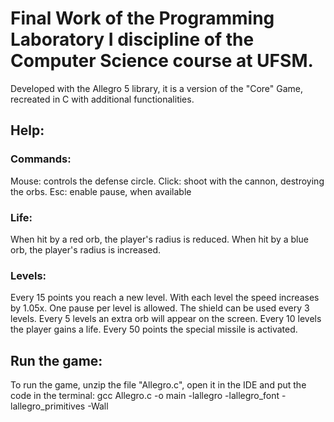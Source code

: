 # Final Work of the Programming Laboratory I discipline of the Computer Science course at UFSM.

  Developed with the Allegro 5 library, it is a version of the "Core" Game, recreated in C with additional functionalities.


## Help:

### Commands:
  Mouse: controls the defense circle.
  Click: shoot with the cannon, destroying the orbs.
  Esc: enable pause, when available

### Life:
  When hit by a red orb, the player's radius is reduced.
  When hit by a blue orb, the player's radius is increased.
 
### Levels:
  Every 15 points you reach a new level.
  With each level the speed increases by 1.05x.
  One pause per level is allowed.
  The shield can be used every 3 levels.
  Every 5 levels an extra orb will appear on the screen.
  Every 10 levels the player gains a life.
  Every 50 points the special missile is activated.


## Run the game:

  To run the game, unzip the file "Allegro.c", open it in the IDE and put the code in the terminal: gcc Allegro.c -o main -lallegro -lallegro_font -lallegro_primitives -Wall